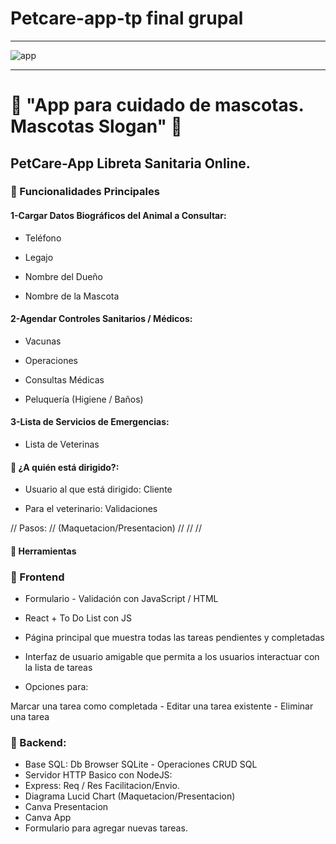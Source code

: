 # Petcare-app-tp final grupal
-----------------------------
![app](https://github.com/user-attachments/assets/2870136f-fb76-4908-8f32-6bc98e950b0b)

----------------------------
# 🐾 "App para cuidado de mascotas. Mascotas Slogan" 🐾
## PetCare-App Libreta Sanitaria Online. 

### 📌 Funcionalidades Principales
#### 1-Cargar Datos Biográficos del Animal a Consultar:

- Teléfono

- Legajo

- Nombre del Dueño

- Nombre de la Mascota
  
#### 2-Agendar Controles Sanitarios / Médicos:

- Vacunas

- Operaciones

- Consultas Médicas

- Peluquería (Higiene / Baños)
  
#### 3-Lista de Servicios de Emergencias:

- Lista de Veterinas

#### 🎯 ¿A quién está dirigido?:

- Usuario al que está dirigido: Cliente

- Para el veterinario: Validaciones


// Pasos:
// (Maquetacion/Presentacion)
//
//
//

#### 🧰 Herramientas
### 🔹 Frontend
- Formulario - Validación con JavaScript / HTML

- React + To Do List con JS

- Página principal que muestra todas las tareas pendientes y completadas

- Interfaz de usuario amigable que permita a los usuarios interactuar con la lista de tareas

- Opciones para:

Marcar una tarea como completada -
Editar una tarea existente -
Eliminar una tarea

### 🔹 Backend:
- Base SQL: Db Browser SQLite - Operaciones CRUD SQL
- Servidor HTTP Basico con NodeJS: 
- Express: Req / Res Facilitacion/Envio.
- Diagrama Lucid Chart (Maquetacion/Presentacion)
- Canva Presentacion
- Canva App
- Formulario para agregar nuevas tareas.

